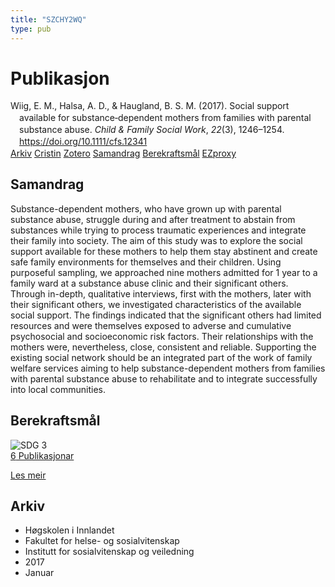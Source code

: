 ```yaml
---
title: "SZCHY2WQ"
type: pub
---
```

<h1>Publikasjon</h1>
<article id="csl-bib-container-SZCHY2WQ" class="csl-bib-container">
  <div class="csl-bib-body" style="line-height: 1.35; padding-left: 1em; text-indent:-1em;">
  <div class="csl-entry">Wiig, E. M., Halsa, A. D., &amp; Haugland, B. S. M. (2017). Social support available for substance&#x2010;dependent mothers from families with parental substance abuse. <i>Child &amp; Family Social Work</i>, <i>22</i>(3), 1246&#x2013;1254. <a href="https://doi.org/10.1111/cfs.12341">https://doi.org/10.1111/cfs.12341</a></div>
</div>
  <div class="csl-bib-buttons">
    <a href="#taxonomy-article-SZCHY2WQ" class="csl-bib-button">Arkiv</a>
    <a href="https://app.cristin.no/results/show.jsf?id=1420205" alt="Cristin URL" class="csl-bib-button">Cristin</a>
    <a href="http://zotero.org/groups/5402882/items/SZCHY2WQ" alt="Zotero URL" class="csl-bib-button">Zotero</a>
    <a href="#abstract-article-SZCHY2WQ" class="csl-bib-button">Samandrag</a>
    <a href="#sdg-article-SZCHY2WQ" class="csl-bib-button">Berekraftsmål</a>
    <a href="http://ezproxy.inn.no/login?url=https://doi.org/10.1111/cfs.12341" class="csl-bib-button">EZproxy</a>
  </div>
  <div id="csl-bib-meta-container-SZCHY2WQ"></div>
</article>
<div id="csl-bib-meta-SZCHY2WQ" class="csl-bib-meta">
  <article id="abstract-article-SZCHY2WQ" class="abstract-article">
    <h1>Samandrag</h1>
    Substance-dependent mothers, who have grown up with parental substance abuse, struggle during and after treatment to abstain from substances while trying to process traumatic experiences and integrate their family into society. The aim of this study was to explore the social support available for these mothers to help them stay abstinent and create safe family environments for themselves and their children. Using purposeful sampling, we approached nine mothers admitted for 1 year to a family ward at a substance abuse clinic and their significant others. Through in-depth, qualitative interviews, first with the mothers, later with their significant others, we investigated characteristics of the available social support. The findings indicated that the significant others had limited resources and were themselves exposed to adverse and cumulative psychosocial and socioeconomic risk factors. Their relationships with the mothers were, nevertheless, close, consistent and reliable. Supporting the existing social network should be an integrated part of the work of family welfare services aiming to help substance-dependent mothers from families with parental substance abuse to rehabilitate and to integrate successfully into local communities.
  </article>
  <article id="sdg-article-SZCHY2WQ" class="sdg-article">
    <h1>Berekraftsmål</h1>
    <div class="sdg-container"><div id="sdg3" class="sdg"> <img src="{{< params subfolder >}}images/sdg/sdg03_no.png" class="image" alt="SDG 3"> <div class="sdg-overlay"> <a href="{{< params subfolder >}}no/archive/?sdg=3#archive" class="sdg-publication-count"><span>6</span> Publikasjonar</a> <p><a href="NA" class="sdg-read-more">Les meir</a></p> </div> </div></div>
  </article>
  <article id="taxonomy-article-SZCHY2WQ" class="taxonomy-article">
    <h1>Arkiv</h1>
    <ul>
      <li>Høgskolen i Innlandet</li>
      <li>Fakultet for helse- og sosialvitenskap</li>
      <li>Institutt for sosialvitenskap og veiledning</li>
      <li>2017</li>
      <li>Januar</li>
    </ul>
  </article>
</div>
